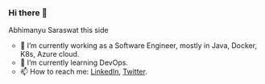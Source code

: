 ### Hi there 👋

Abhimanyu Saraswat this side
<ul style="list-style-type:circle">
  <li> 🔭 I’m currently working as a Software Engineer, mostly in Java, Docker, K8s, Azure cloud. </li>
  <li>🌱 I’m currently learning DevOps.</li>
<li> 📫 How to reach me: <a href="www.linkedin.com/in/saraswat-abhimanyu" target="_blank">LinkedIn</a>, <a href="https://www.twitter.com/AbhimanyuSaras9" target="_blank">Twitter</a>.</li>
  </ul>

